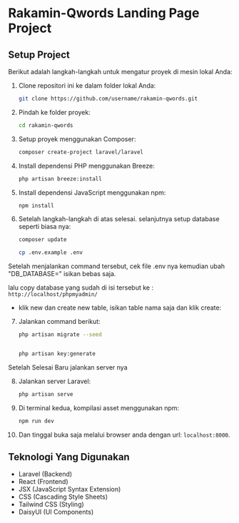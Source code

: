 # Rakamin-Qwords Landing Page Project

## Setup Project

Berikut adalah langkah-langkah untuk mengatur proyek di mesin lokal Anda:

1. Clone repositori ini ke dalam folder lokal Anda:

    ```bash
    git clone https://github.com/username/rakamin-qwords.git
    ```

2. Pindah ke folder proyek:

    ```bash
    cd rakamin-qwords
    ```

3. Setup proyek menggunakan Composer:

    ```bash
    composer create-project laravel/laravel
    ```

4. Install dependensi PHP menggunakan Breeze:

    ```bash
    php artisan breeze:install
    ```

5. Install dependensi JavaScript menggunakan npm:

    ```bash
    npm install
    ```

6. Setelah langkah-langkah di atas selesai. selanjutnya setup database seperti biasa nya:

    ```bash
    composer update
    ```

    ```bash
    cp .env.example .env
    ```

Setelah menjalankan command tersebut, cek file .env nya kemudian ubah "DB_DATABASE=" isikan bebas saja.

lalu copy database yang sudah di isi tersebut ke :
`http://localhost/phpmyadmin/`

-   klik new dan create new table, isikan table nama saja dan klik create:

7. Jalankan command berikut:

    ```bash
    php artisan migrate --seed

    ```

    ```bash

    php artisan key:generate

    ```

Setelah Selesai Baru jalankan server nya

8. Jalankan server Laravel:

    ```bash
    php artisan serve
    ```

9. Di terminal kedua, kompilasi asset menggunakan npm:

    ```bash
    npm run dev
    ```

10. Dan tinggal buka saja melalui browser anda dengan url: `localhost:8000`.

## Teknologi Yang Digunakan

-   Laravel (Backend)
-   React (Frontend)
-   JSX (JavaScript Syntax Extension)
-   CSS (Cascading Style Sheets)
-   Tailwind CSS (Styling)
-   DaisyUI (UI Components)
